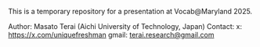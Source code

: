 This is a temporary repository for a presentation at Vocab@Maryland 2025.

Author: Masato Terai (Aichi University of Technology, Japan)
Contact:
x: https://x.com/uniquefreshman
gmail: terai.research@gmail.com
